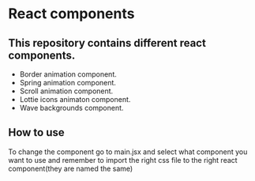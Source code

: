 # React components 

## This repository contains different react components.
- Border animation component.
- Spring animation component.
- Scroll animation component.
- Lottie icons animaton component.
- Wave backgrounds component.

## How to use
To change the component go to main.jsx and select what component you want to use and remember to import the right css file to the right react component(they are named the same)
